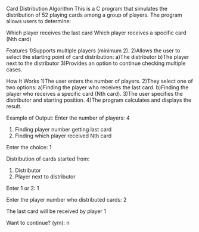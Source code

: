 Card Distribution Algorithm
This is a C program that simulates the distribution of 52 playing cards among a group of players. The program allows users to determine:

Which player receives the last card
Which player receives a specific card (Nth card)

Features
1)Supports multiple players
 (minimum 2).
2)Allows the user to select the starting point of card distribution:
   a)The distributor
   b)The player next to the distributor
3)Provides an option to continue checking multiple cases.

How It Works
1)The user enters the number of players.
2)They select one of two options:
   a)Finding the player who receives the last card.
   b)Finding the player who receives a specific card (Nth card).
3)The user specifies the distributor and starting position.
4)The program calculates and displays the result.

Example of Output:
Enter the number of players: 4

1. Finding player number getting last card
2. Finding which player received Nth card
   
Enter the choice: 1

Distribution of cards started from:
1. Distributor
2. Player next to distributor

Enter 1 or 2: 1

Enter the player number who distributed cards: 2

The last card will be received by player 1

Want to continue? (y/n): n
